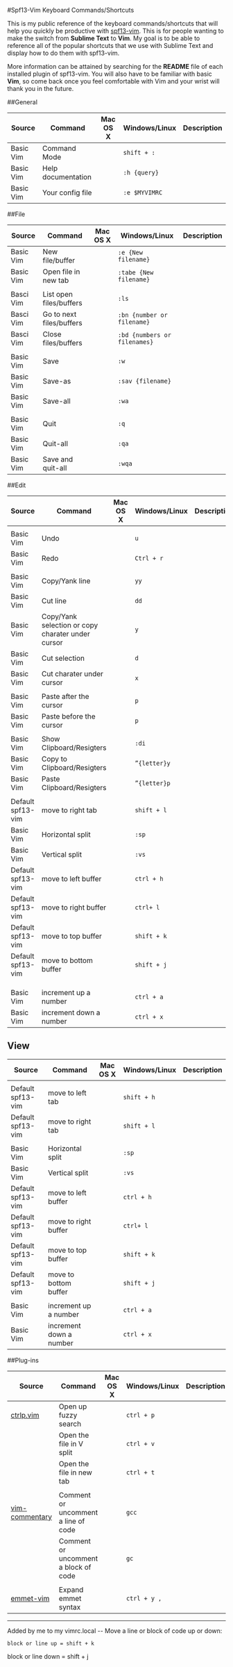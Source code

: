#Spf13-Vim Keyboard Commands/Shortcuts

This is my public reference of the keyboard commands/shortcuts that will help you quickly be productive with [spf13-vim](https://github.com/spf13/spf13-vim).
This is for people wanting to make the switch from **Sublime Text** to **Vim**. My goal is to be able to reference all of the popular
shortcuts that we use with Sublime Text and display how to do them with spf13-vim.

More information can be attained by searching for the **README** file of each installed plugin of spf13-vim. You will
also have to be familiar with basic **Vim**, so come back once you feel comfortable with Vim and your wrist will thank you in the future.

##General

| Source          | Command            | Mac OS X | Windows/Linux     | Description |
| ---------       | --------           | -------  | --------------    |----------   |
| Basic Vim       | Command Mode       |          | `shift + :`       |             |
| Basic Vim       | Help documentation |          | `:h {query}`      |             |
| Basic Vim       | Your config file   |          | `:e $MYVIMRC`     |             |

##File

| Source            | Command                 | Mac OS X | Windows/Linux               | Description |
| ---------         | ----------------------  | -------  | ----------------            | ----------  |
| Basic Vim         | New file/buffer         |          | `:e {New filename}`         |             |
| Basic Vim         | Open file in new tab    |          | `:tabe {New filename}`      |             |
|                   |                         |          |                             |             |
| Basci Vim         | List open files/buffers |          | `:ls`                       |             |
| Basci Vim         | Go to next files/buffers|          | `:bn {number or filename}`  |             |
| Basci Vim         | Close files/buffers     |          | `:bd {numbers or filenames}`|             |
|                   |                         |          |                             |             |
| Basic Vim         | Save                    |          | `:w`                        |             |
| Basic Vim         | Save-as                 |          | `:sav {filename}`           |             |
| Basic Vim         | Save-all                |          | `:wa`                       |             |
|                   |                         |          |                             |             |
| Basic Vim         | Quit                    |          | `:q`                        |             |
| Basic Vim         | Quit-all                |          | `:qa`                       |             |
| Basic Vim         | Save and quit-all       |          | `:wqa`                      |             |

##Edit

| Source            | Command                                           | Mac OS X                 | Windows/Linux         | Description |
| ---------         | ----------------------                            | -------                  | ----------------      | ----------  |
|                   |                                                   |                          |                       |             |
| Basic Vim         | Undo                                              |                          | `u`                   |             |
| Basic Vim         | Redo                                              |                          | `Ctrl + r`            |             |
|                   |                                                   |                          |                       |             |
| Basic Vim         | Copy/Yank line                                    |                          | `yy`                  |             |
| Basic Vim         | Cut line                                          |                          | `dd`                  |             |
| Basic Vim         | Copy/Yank selection or copy charater under cursor |                          | `y`                   |             |
| Basic Vim         | Cut selection                                     |                          | `d`                   |             |
| Basic Vim         | Cut charater under cursor                         |                          | `x`                   |             |
|                   |                                                   |                          |                       |             |
| Basic Vim         | Paste after the cursor                            |                          | `p`                   |             |
| Basic Vim         | Paste before the cursor                           |                          | `p`                   |             |
|                   |                                                   |                          |                       |             |
| Basic Vim         | Show Clipboard/Resigters                          |                          | `:di`                 |             |
| Basic Vim         | Copy to Clipboard/Resigters                       |                          | `”{letter}y`          |             |
| Basic Vim         | Paste Clipboard/Resigters                         |                          | `”{letter}p`          |             |
|                   |                                                   |                          |                       |             |
| Default spf13-vim | move to right tab                                 |                          | `shift + l`           |             |
| Basic Vim         | Horizontal split                                  |                          | `:sp`                 |             |
| Basic Vim         | Vertical split                                    |                          | `:vs`                 |             |
| Default spf13-vim | move to left buffer                               |                          | `ctrl + h`            |             |
| Default spf13-vim | move to right buffer                              |                          | `ctrl+ l`             |             |
| Default spf13-vim | move to top buffer                                |                          | `shift + k`           |             |
| Default spf13-vim | move to bottom buffer                             |                          | `shift + j`           |             |
|                   |                                                   |                          |                       |             |
|                   |                                                   |                          |                       |             |
|                   |                                                   |                          |                       |             |
| Basic Vim         | increment up a number                             |                          | `ctrl + a`            |             |
| Basic Vim         | increment down a number                           |                          | `ctrl + x`            |             |

## View

| Source            | Command                 | Mac OS X | Windows/Linux         | Description |
| ---------         | ----------------------  | -------  | ----------------      | ----------  |
|                   |                         |          |                       |             |
| Default spf13-vim | move to left tab        |          | `shift + h`           |             |
| Default spf13-vim | move to right tab       |          | `shift + l`           |             |
|                   |                         |          |                       |             |
| Basic Vim         | Horizontal split        |          | `:sp`                 |             |
| Basic Vim         | Vertical split          |          | `:vs`                 |             |
| Default spf13-vim | move to left buffer     |          | `ctrl + h`            |             |
| Default spf13-vim | move to right buffer    |          | `ctrl+ l`             |             |
| Default spf13-vim | move to top buffer      |          | `shift + k`           |             |
| Default spf13-vim | move to bottom buffer   |          | `shift + j`           |             |
|                   |                         |          |                       |             |
| Basic Vim         | increment up a number   |          | `ctrl + a`            |             |
| Basic Vim         | increment down a number |          | `ctrl + x`            |             |

##Plug-ins

| Source                                                    | Command                              | Mac OS X | Windows/Linux     | Description |
| ---------                                                 | --------                             | -------  | -----             |----------   |
| [ctrlp.vim](https://github.com/kien/ctrlp.vim)            | Open up fuzzy search                 |          | `ctrl + p`        |             |
|                                                           | Open the file in V split             |          | `ctrl + v`        |             |
|                                                           | Open the file in new tab             |          | `ctrl + t`        |             |
|                                                           |                                      |          |                   |             |
| [vim-commentary](https://github.com/tpope/vim-commentary) | Comment or uncomment a line of code  |          | `gcc`             |             |
|                                                           | Comment or uncomment a block of code |          | `gc`              |             |
|                                                           |                                      |          |                   |             |
| [emmet-vim](http://mattn.github.com/emmet-vim)            | Expand emmet syntax                  |          | `ctrl + y ,`      |             |



-------------------------------------------------------------------------
Added by me to my vimrc.local -- Move a line or block of code up or down:

````
block or line up = shift + k

````
block or line down = shift + j
